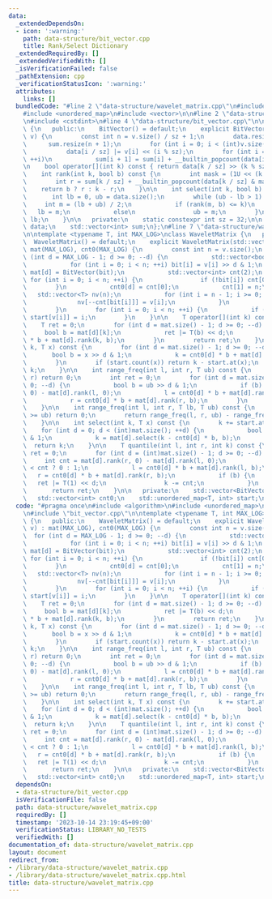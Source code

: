 ```yaml
---
data:
  _extendedDependsOn:
  - icon: ':warning:'
    path: data-structure/bit_vector.cpp
    title: Rank/Select Dictionary
  _extendedRequiredBy: []
  _extendedVerifiedWith: []
  _isVerificationFailed: false
  _pathExtension: cpp
  _verificationStatusIcon: ':warning:'
  attributes:
    links: []
  bundledCode: "#line 2 \"data-structure/wavelet_matrix.cpp\"\n#include <algorithm>\n\
    #include <unordered_map>\n#include <vector>\n\n#line 2 \"data-structure/bit_vector.cpp\"\
    \n#include <cstdint>\n#line 4 \"data-structure/bit_vector.cpp\"\n\nclass BitVector\
    \ {\n   public:\n    BitVector() = default;\n    explicit BitVector(const std::vector<bool>&\
    \ v) {\n        const int n = v.size() / sz + 1;\n        data.resize(n);\n  \
    \      sum.resize(n + 1);\n        for (int i = 0; i < (int)v.size(); ++i)\n \
    \           data[i / sz] |= v[i] << (i % sz);\n        for (int i = 0; i < n;\
    \ ++i)\n            sum[i + 1] = sum[i] + __builtin_popcount(data[i]);\n    }\n\
    \n    bool operator[](int k) const { return data[k / sz] >> (k % sz) & 1; }\n\n\
    \    int rank(int k, bool b) const {\n        int mask = (1U << (k % sz)) - 1;\n\
    \        int r = sum[k / sz] + __builtin_popcount(data[k / sz] & mask);\n    \
    \    return b ? r : k - r;\n    }\n\n    int select(int k, bool b) const {\n \
    \       int lb = 0, ub = data.size();\n        while (ub - lb > 1) {\n       \
    \     int m = (lb + ub) / 2;\n            if (rank(m, b) <= k)\n             \
    \   lb = m;\n            else\n                ub = m;\n        }\n        return\
    \ lb;\n    }\n\n   private:\n    static constexpr int sz = 32;\n\n    std::vector<uint32_t>\
    \ data;\n    std::vector<int> sum;\n};\n#line 7 \"data-structure/wavelet_matrix.cpp\"\
    \n\ntemplate <typename T, int MAX_LOG>\nclass WaveletMatrix {\n   public:\n  \
    \  WaveletMatrix() = default;\n    explicit WaveletMatrix(std::vector<T> v) :\
    \ mat(MAX_LOG), cnt0(MAX_LOG) {\n        const int n = v.size();\n        for\
    \ (int d = MAX_LOG - 1; d >= 0; --d) {\n            std::vector<bool> bit(n);\n\
    \            for (int i = 0; i < n; ++i) bit[i] = v[i] >> d & 1;\n           \
    \ mat[d] = BitVector(bit);\n            std::vector<int> cnt(2);\n           \
    \ for (int i = 0; i < n; ++i) {\n                if (!bit[i]) cnt[0]++;\n    \
    \        }\n            cnt0[d] = cnt[0];\n            cnt[1] = n;\n         \
    \   std::vector<T> nv(n);\n            for (int i = n - 1; i >= 0; --i) {\n  \
    \              nv[--cnt[bit[i]]] = v[i];\n            }\n            v.swap(nv);\n\
    \        }\n        for (int i = 0; i < n; ++i) {\n            if (!start.count(v[i]))\
    \ start[v[i]] = i;\n        }\n    }\n\n    T operator[](int k) const {\n    \
    \    T ret = 0;\n        for (int d = mat.size() - 1; d >= 0; --d) {\n       \
    \     bool b = mat[d][k];\n            ret |= T(b) << d;\n            k = cnt0[d]\
    \ * b + mat[d].rank(k, b);\n        }\n        return ret;\n    }\n\n    int rank(int\
    \ k, T x) const {\n        for (int d = mat.size() - 1; d >= 0; --d) {\n     \
    \       bool b = x >> d & 1;\n            k = cnt0[d] * b + mat[d].rank(k, b);\n\
    \        }\n        if (start.count(x)) return k - start.at(x);\n        return\
    \ k;\n    }\n\n    int range_freq(int l, int r, T ub) const {\n        if (l >=\
    \ r) return 0;\n        int ret = 0;\n        for (int d = mat.size() - 1; d >=\
    \ 0; --d) {\n            bool b = ub >> d & 1;\n            if (b) ret += mat[d].rank(r,\
    \ 0) - mat[d].rank(l, 0);\n            l = cnt0[d] * b + mat[d].rank(l, b);\n\
    \            r = cnt0[d] * b + mat[d].rank(r, b);\n        }\n        return ret;\n\
    \    }\n\n    int range_freq(int l, int r, T lb, T ub) const {\n        if (lb\
    \ >= ub) return 0;\n        return range_freq(l, r, ub) - range_freq(l, r, lb);\n\
    \    }\n\n    int select(int k, T x) const {\n        k += start.at(x);\n    \
    \    for (int d = 0; d < (int)mat.size(); ++d) {\n            bool b = x >> d\
    \ & 1;\n            k = mat[d].select(k - cnt0[d] * b, b);\n        }\n      \
    \  return k;\n    }\n\n    T quantile(int l, int r, int k) const {\n        T\
    \ ret = 0;\n        for (int d = (int)mat.size() - 1; d >= 0; --d) {\n       \
    \     int cnt = mat[d].rank(r, 0) - mat[d].rank(l, 0);\n            bool b = k\
    \ < cnt ? 0 : 1;\n            l = cnt0[d] * b + mat[d].rank(l, b);\n         \
    \   r = cnt0[d] * b + mat[d].rank(r, b);\n            if (b) {\n             \
    \   ret |= T(1) << d;\n                k -= cnt;\n            }\n        }\n \
    \       return ret;\n    }\n\n   private:\n    std::vector<BitVector> mat;\n \
    \   std::vector<int> cnt0;\n    std::unordered_map<T, int> start;\n};\n"
  code: "#pragma once\n#include <algorithm>\n#include <unordered_map>\n#include <vector>\n\
    \n#include \"bit_vector.cpp\"\n\ntemplate <typename T, int MAX_LOG>\nclass WaveletMatrix\
    \ {\n   public:\n    WaveletMatrix() = default;\n    explicit WaveletMatrix(std::vector<T>\
    \ v) : mat(MAX_LOG), cnt0(MAX_LOG) {\n        const int n = v.size();\n      \
    \  for (int d = MAX_LOG - 1; d >= 0; --d) {\n            std::vector<bool> bit(n);\n\
    \            for (int i = 0; i < n; ++i) bit[i] = v[i] >> d & 1;\n           \
    \ mat[d] = BitVector(bit);\n            std::vector<int> cnt(2);\n           \
    \ for (int i = 0; i < n; ++i) {\n                if (!bit[i]) cnt[0]++;\n    \
    \        }\n            cnt0[d] = cnt[0];\n            cnt[1] = n;\n         \
    \   std::vector<T> nv(n);\n            for (int i = n - 1; i >= 0; --i) {\n  \
    \              nv[--cnt[bit[i]]] = v[i];\n            }\n            v.swap(nv);\n\
    \        }\n        for (int i = 0; i < n; ++i) {\n            if (!start.count(v[i]))\
    \ start[v[i]] = i;\n        }\n    }\n\n    T operator[](int k) const {\n    \
    \    T ret = 0;\n        for (int d = mat.size() - 1; d >= 0; --d) {\n       \
    \     bool b = mat[d][k];\n            ret |= T(b) << d;\n            k = cnt0[d]\
    \ * b + mat[d].rank(k, b);\n        }\n        return ret;\n    }\n\n    int rank(int\
    \ k, T x) const {\n        for (int d = mat.size() - 1; d >= 0; --d) {\n     \
    \       bool b = x >> d & 1;\n            k = cnt0[d] * b + mat[d].rank(k, b);\n\
    \        }\n        if (start.count(x)) return k - start.at(x);\n        return\
    \ k;\n    }\n\n    int range_freq(int l, int r, T ub) const {\n        if (l >=\
    \ r) return 0;\n        int ret = 0;\n        for (int d = mat.size() - 1; d >=\
    \ 0; --d) {\n            bool b = ub >> d & 1;\n            if (b) ret += mat[d].rank(r,\
    \ 0) - mat[d].rank(l, 0);\n            l = cnt0[d] * b + mat[d].rank(l, b);\n\
    \            r = cnt0[d] * b + mat[d].rank(r, b);\n        }\n        return ret;\n\
    \    }\n\n    int range_freq(int l, int r, T lb, T ub) const {\n        if (lb\
    \ >= ub) return 0;\n        return range_freq(l, r, ub) - range_freq(l, r, lb);\n\
    \    }\n\n    int select(int k, T x) const {\n        k += start.at(x);\n    \
    \    for (int d = 0; d < (int)mat.size(); ++d) {\n            bool b = x >> d\
    \ & 1;\n            k = mat[d].select(k - cnt0[d] * b, b);\n        }\n      \
    \  return k;\n    }\n\n    T quantile(int l, int r, int k) const {\n        T\
    \ ret = 0;\n        for (int d = (int)mat.size() - 1; d >= 0; --d) {\n       \
    \     int cnt = mat[d].rank(r, 0) - mat[d].rank(l, 0);\n            bool b = k\
    \ < cnt ? 0 : 1;\n            l = cnt0[d] * b + mat[d].rank(l, b);\n         \
    \   r = cnt0[d] * b + mat[d].rank(r, b);\n            if (b) {\n             \
    \   ret |= T(1) << d;\n                k -= cnt;\n            }\n        }\n \
    \       return ret;\n    }\n\n   private:\n    std::vector<BitVector> mat;\n \
    \   std::vector<int> cnt0;\n    std::unordered_map<T, int> start;\n};"
  dependsOn:
  - data-structure/bit_vector.cpp
  isVerificationFile: false
  path: data-structure/wavelet_matrix.cpp
  requiredBy: []
  timestamp: '2023-10-14 23:19:45+09:00'
  verificationStatus: LIBRARY_NO_TESTS
  verifiedWith: []
documentation_of: data-structure/wavelet_matrix.cpp
layout: document
redirect_from:
- /library/data-structure/wavelet_matrix.cpp
- /library/data-structure/wavelet_matrix.cpp.html
title: data-structure/wavelet_matrix.cpp
---
```

